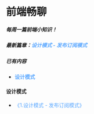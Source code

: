 # 前端畅聊
##### 每周一篇前端小知识！
##### 最新篇章：<font color=#58a6ff >设计模式 - 发布订阅模式</font>
##### 已有内容
- <b style='color:#58a6ff'>设计模式</b>
#### 设计模式
- <font color=#58a6ff >《1.设计模式 - 发布订阅模式》</font>

